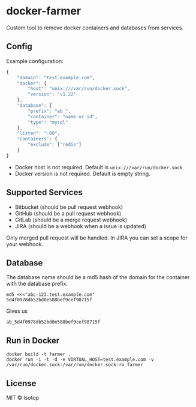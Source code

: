 # docker-farmer

Custom tool to remove docker containers and databases from services.

## Config

Example configuration:

```js
{
    "domain": "test.example.com",
    "docker": {
        "host": "unix:///var/run/docker.sock",
        "version": "v1.22"
    },
    "database": {
        "prefix": "ab_",
        "container": "name or id",
        "type": "mysql"
    },
    "listen": ":80",
    "containers": {
        "exclude": ["redis"]
    }
}
```

- Docker host is not required. Default is `unix:///var/run/docker.sock`
- Docker version is not required. Default is empty string.

## Supported Services

- Bitbucket (should be pull request webhook)
- GitHub (should be a pull request webhook)
- GitLab (should be a merge request webhook)
- JIRA (should be a webhook when a issue is updated)

Only merged pull request will be handled. In JIRA you can set a scope for your webhook.

## Database

The database name should be a md5 hash of the domain for the container with the database prefix.

```
md5 <<<"abc-123.test.example.com"
5d4f0978db52bd0e588bef9cef98715f
```

Gives us

```
ab_5d4f0978db52bd0e588bef9cef98715f
```

## Run in Docker

```
docker build -t farmer .
docker run -i -t -d -e VIRTUAL_HOST=test.example.com -v /var/run/docker.sock:/var/run/docker.sock:ro farmer
```

## License

MIT © Isotop